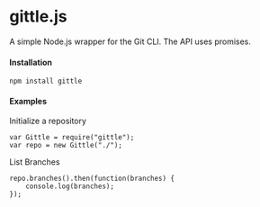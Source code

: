 gittle.js
=========

A simple Node.js wrapper for the Git CLI. The API uses promises.

#### Installation

```
npm install gittle
```

#### Examples

Initialize a repository

```
var Gittle = require("gittle");
var repo = new Gittle("./");
```

List Branches

```
repo.branches().then(function(branches) {
    console.log(branches);
});
```
